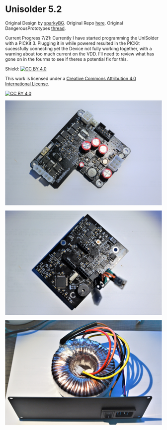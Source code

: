 
# Unisolder 5.2
Original Design by [sparkyBG](https://github.com/sparkybg).
Original Repo [here](https://github.com/valerionew/unisolder-notes).
Original DangerousPrototypes [thread](http://dangerousprototypes.com/forum/index.php?topic=7218.0).

Current Progress 7/21:
Currently I have started programming the UniSolder with a PICKit 3. Plugging it in while powered resulted
in the PICKit sucessfully connecting yet the Device not fully working together, with a warning about too
much current on the VDD. I'll need to review what has gone on in the fourms to see if theres a potential
fix for this. 

Shield: [![CC BY 4.0][cc-by-shield]][cc-by]

This work is licensed under a
[Creative Commons Attribution 4.0 International License][cc-by].

[![CC BY 4.0][cc-by-image]][cc-by]

[cc-by]: http://creativecommons.org/licenses/by/4.0/
[cc-by-image]: https://i.creativecommons.org/l/by/4.0/88x31.png
[cc-by-shield]: https://img.shields.io/badge/License-CC%20BY%204.0-lightgrey.svg

![Assembled Front Board](https://github.com/RCdev03/UniSolderRC/blob/main/frontboard.JPG)

![Assembled Rear Board](https://github.com/RCdev03/UniSolderRC/blob/main/rearboard.JPG)

![Assembled Toroidal](https://github.com/RCdev03/UniSolderRC/blob/main/torodial.JPG)

